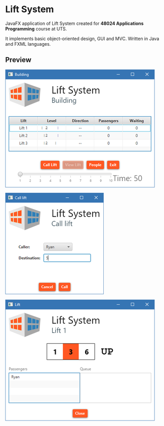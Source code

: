 # Lift System
JavaFX application of Lift System created for **48024 Applications Programming** course at UTS.

It implements basic object-oriented design, GUI and MVC. Written in Java and FXML languages.

## Preview
![Building Window](previews/building_window.png)

![Call Lift Window](previews/call_lift_window.png)

![Call Lift Window](previews/lift_window.png)
